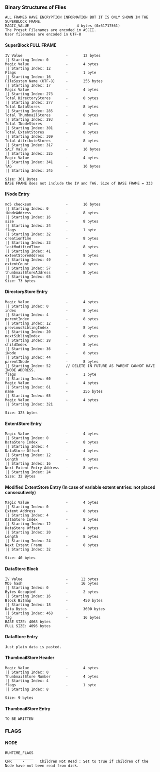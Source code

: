 ### Binary Structures of Files
    ALL FRAMES HAVE ENCRYPTION INFORMATION BUT IT IS ONLY SHOWN IN THE SUPERBLOCK FRAME.
    MAGIC_VALUE                 -    4 bytes (0x61717561)
    The Preset Filenames are encoded in ASCII.
    User filenames are encoded in UTF-8

#### SuperBlock FULL FRAME
    IV Value                    -       12 bytes                                || Starting Index: 0
    Magic Value                 -       4 bytes                                 || Starting Index: 12
    Flags                       -       1 byte                                  || Starting Index: 16
    FileSystem Name (UTF-8)     -       256 bytes                               || Starting Index: 17
    Magic Value                 -       4 bytes                                 || Starting Index: 273
    Total DirectoryStores       -       8 bytes                                 || Starting Index: 277
    Total DataStores            -       8 bytes                                 || Starting Index: 285     
    Total ThumbnailStores       -       8 bytes                                 || Starting Index: 293
    Total INodeStores           -       8 bytes                                 || Starting Index: 301
    Total ExtentStores          -       8 bytes                                 || Starting Index: 309
    Total AttributeStores       -       8 bytes                                 || Starting Index: 317
    SALT Value                  -       16 bytes                                || Starting Index: 325
    Magic Value                 -       4 bytes                                 || Starting Index: 341
    TAG                         -       16 bytes                                || Starting Index: 345
    
    Size: 361 Bytes
    BASE FRAME does not include the IV and TAG. Size of BASE FRAME = 333
    
#### INode Entry
    md5 checksum                -       16 bytes                                || Starting Index: 0
    iNodeAddress                -       8 bytes                                 || Starting Index: 16
    size                        -       8 bytes                                 || Starting Index: 24
    flags                       -       1 byte                                  || Starting Index: 32
    creationTime                -       8 bytes                                 || Starting Index: 33
    lastModifiedTime            -       8 bytes                                 || Starting Index: 41
    extentStoreAddress          -       8 bytes                                 || Starting Index: 49
    extentCount                 -       8 bytes                                 || Starting Index: 57
    thumbnailStoreAddress       -       8 bytes                                 || Starting Index: 65
    Size: 73 bytes



#### DirectoryStore Entry
    Magic Value                 -       4 bytes                                 || Starting Index: 0
    index                       -       8 bytes                                 || Starting Index: 4
    parentIndex                 -       8 bytes                                 || Starting Index: 12
    previousSiblingIndex        -       8 bytes                                 || Starting Index: 20
    nextSiblingIndex            -       8 bytes                                 || Starting Index: 28
    childIndex                  -       8 bytes                                 || Starting Index: 36
    iNode                       -       8 bytes                                 || Starting Index: 44
    parentINode                 -       8 bytes                                 || Starting Index: 52       // DELETE IN FUTURE AS PARENT CANNOT HAVE INODE ADDRESS.
    flags                       -       1 byte                                  || Starting Index: 60
    Magic Value                 -       4 bytes                                 || Starting Index: 61
    name                        -       256 bytes                               || Starting Index: 65
    Magic Value                 -       4 bytes                                 || Starting Index: 321

    Size: 325 bytes

#### ExtentStore Entry
    Magic Value                 -       4 bytes                                 || Starting Index: 0
    DataStore Index             -       8 bytes                                 || Starting Index: 4
    DataStore Offset            -       4 bytes                                 || Starting Index: 12
    Length                      -       8 bytes                                 || Starting Index: 16 
    Next Extent Entry Address   -       8 bytes                                 || Starting Index: 24
    Size: 32 Bytes

#### Modified ExtentStore Entry (In case of variable extent entries: not placed consecutively)
    Magic Value                 -       4 bytes                                 || Starting Index: 0
    Extent Address              -       8 bytes                                 || Starting Index: 4
    DataStore Index             -       8 bytes                                 || Starting Index: 12
    DataStore Offset            -       4 bytes                                 || Starting Index: 20
    Length                      -       8 bytes                                 || Starting Index: 24
    Next Extent Frame           -       8 bytes                                 || Starting Index: 32

    Size: 40 bytes
    

#### DataStore Block
    IV Value                    -      12 bytes                                 
    MD5 hash                    -      16 bytes                                 || Starting Index: 0
    Bytes Occupied              -       2 bytes                                 || Starting Index: 16
    Block Bitmap                -       450 bytes                               || Starting Index: 18
    Data Bytes                  -       3600 bytes                              || Starting Index: 468
    Tag                         -       16 bytes
    BASE SIZE: 4068 bytes
    FULL SIZE: 4096 bytes

#### DataStore Entry
    Just plain data is pasted.

#### ThumbnailStore Header
    Magic Value                 -       4 bytes                                 || Starting Index: 0
    ThumbnailStore Number       -       4 bytes                                 || Starting Index: 4
    flags                       -       1 byte                                  || Starting Index: 8
    
    Size: 9 bytes

#### ThumbnailStore Entry
    TO BE WRITTEN

### FLAGS

#### NODE
    RUNTIME_FLAGS
    _____________
    CNR     -       Children Not Read : Set to true if children of the Node have not been read from disk.